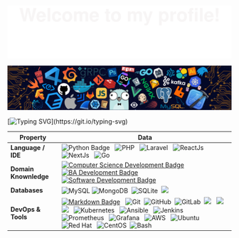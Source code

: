 ![](assets/Bottom_up.svg)

<!--   my-icons -->
<!-- <p align="center">
    <a href="https://github.com/fatihg80/fatihg80"><img src="https://img.shields.io/badge/status-updating-brightgreen.svg"></a>
    <a href="https://github.com/python/cpython"><img src="https://img.shields.io/badge/Python-3.12-FF1493.svg"></a>
    <a href="https://github.com/fatihg80/fatihg80/graphs/contributors"><img src="https://img.shields.io/github/contributors/fatihg80/fatihg80?color=blue"></a>
    <a href="https://github.com/fatihg80/fatihg80/stargazers"><img src="https://img.shields.io/github/stars/fatihg80/fatihg80.svg?logo=github"></a>
    <a href="https://github.com/fatihg80/fatihg80/network/members"><img src="https://img.shields.io/github/forks/fatihg80/fatihg80.svg?color=blue&logo=github"></a>
    <img src="https://visitor-badge.laobi.icu/badge?page_id=BEPb.BEPb" alt="visitors"/>   
</p> -->

<!--   my-header-img -->
![](assets/src/header_.png)



<!--   my-ticker %23FFFFFF %23FFD700-->  
<p align="center">


[![Typing SVG](https://readme-typing-svg.herokuapp.com?color=%23FFFFFF&center=true&vCenter=true&width=600&height=80&duration=4000&pause=1000&font=Fira%20Code&lines=Hi+there+👋,+I+am+Alfatih+Abdalla;+Welcome+to+My+Profile!;Over+10+years+of+programming+experience;Always+learning+new+things+;Machine+learning+,+DevOps+,+MicroServices!)](https://git.io/typing-svg)

</p>




<!--   my-kaggle     
### My achievements on [kaggle](https://www.kaggle.com/andrej0marinchenko):

![competition_light](https://road-to-kaggle-grandmaster.vercel.app/api/badges/andrej0marinchenko/competition/light)
![dataset](https://road-to-kaggle-grandmaster.vercel.app/api/badges/andrej0marinchenko/dataset/light)
![notebook](https://road-to-kaggle-grandmaster.vercel.app/api/badges/andrej0marinchenko/notebook/light)
![discussion](https://road-to-kaggle-grandmaster.vercel.app/api/badges/andrej0marinchenko/discussion/light)
-->


<!--   my-skils -->

| Property                                        | Data                                                                                                                                                                                                                                                                                                                                                                                                                                                                                                                                                                                                                                                                                                                                                                                                                                                                                                                                                                                                                                                                                                                                                                                                                                                                                                                                                                                                                                                                                                                                                                                                                                                                                                                                                                                                                                                                                                                                                                  |
|-------------------------------------------------|-----------------------------------------------------------------------------------------------------------------------------------------------------------------------------------------------------------------------------------------------------------------------------------------------------------------------------------------------------------------------------------------------------------------------------------------------------------------------------------------------------------------------------------------------------------------------------------------------------------------------------------------------------------------------------------------------------------------------------------------------------------------------------------------------------------------------------------------------------------------------------------------------------------------------------------------------------------------------------------------------------------------------------------------------------------------------------------------------------------------------------------------------------------------------------------------------------------------------------------------------------------------------------------------------------------------------------------------------------------------------------------------------------------------------------------------------------------------------------------------------------------------------------------------------------------------------------------------------------------------------------------------------------------------------------------------------------------------------------------------------------------------------------------------------------------------------------------------------------------------------------------------------------------------------------------------------------------------------|
| **Language / IDE**                              | ![Python Badge](https://img.shields.io/badge/-Python-3776AB?style=flat&logo=Python&logoColor=white) &nbsp; ![PHP](https://img.shields.io/badge/-PHP-444444?style=flat&logo=PHP) &nbsp; ![Laravel](https://img.shields.io/badge/-Laravel-444444?style=flat&logo=Laravel) &nbsp; ![ReactJs](https://img.shields.io/badge/-ReactJs-61DAFB?logo=react&logoColor=white&style=flat-square)&nbsp; ![NextJs](https://img.shields.io/badge/NextJs-000000?style=flat&logo=next.js&logoColor=white) &nbsp; ![Go](https://img.shields.io/badge/-Go-%2300ADD8?style=flat&logo=go&logoColor=white)                                                                                                                                                                                                                                                                                                                                                                                                                                                                                                                                                                                                                                                                                                                                                                                                                                                                                                                                                                                                                                                                                                                                                                                                                                                                                                    |
| **Domain Knownledge**                           |[![Computer Science Development Badge](https://img.shields.io/badge/-Computer%20Science-FAB040?style=flat&logoColor=white)](https://github.com/search?q=user%3fatihg80&type=Repositories) &nbsp; [![BA Development Badge](https://img.shields.io/badge/-Business%20Analysis-4C8CBF?style=flat&logoColor=white)](https://github.com/search?q=user%3fatihg80&type=Repositories) &nbsp; [![Software Development Badge](https://img.shields.io/badge/-Software%20Development-FF6600?style=flat&logoColor=white)](https://github.com/search?q=user%3fatihg80&type=Repositories)                                                                                                                                                                                                                                                                                                                                                                                                                                                                                                                                                                    
| **Databases**                                   | ![MySQL](https://img.shields.io/badge/-MySQL-444444?style=flat&logo=MySQL)&nbsp;![MongoDB](https://img.shields.io/badge/-MongoDB-444444?style=flat&logo=MongoDB)&nbsp; ![SQLite](https://img.shields.io/badge/-SQLite-444444?style=flat&logo=SQLite)&nbsp; [![](https://img.shields.io/badge/-PostgreSQL-336791?style=flat-square&logo=postgresql&logoColor=white)](https://www.postgresql.org)   |                                                                                                                                                                                                                                                                                                                                                                                                                                                                                                                                                                                                                                                                                                                                                                                                                                                                                                                                                    |
| **DevOps & Tools**                                     | [![Markdown Badge](https://img.shields.io/badge/-Markdown-2088FF?style=flat&logo=Markdown&logoColor=white)](https://github.com/fatihg80/fatihg80) &nbsp; ![Git](https://img.shields.io/badge/-Git-004400?style=flat&logo=git)&nbsp; ![GitHub](https://img.shields.io/badge/-GitHub-444444?style=flat&logo=github)&nbsp; ![GitLab](https://img.shields.io/badge/-GitLab-444444?style=flat&logo=GitLab)&nbsp;  [![](https://img.shields.io/badge/-Docker-2496ED?style=flat-square&logo=docker&logoColor=white)](https://www.docker.com) &nbsp; [![](https://img.shields.io/badge/-PyCharm-000000?style=flat-square&logo=pycharm&logoColor=white)](https://www.jetbrains.com/pycharm/) &nbsp; [![](https://img.shields.io/badge/-VS_Code-007ACC?style=flat-square&logo=visual-studio-code&logoColor=white)](https://code.visualstudio.com) &nbsp; ![Kubernetes](https://img.shields.io/badge/kubernetes-%23132639?style=flat&logo=kubernetes&logoColor=white) &nbsp; ![Ansible](https://img.shields.io/badge/ansible-%23000000?style=flat&logo=ansible&logoColor=white) &nbsp; ![Jenkins](https://img.shields.io/badge/jenkins-%23D24939?style=flat&logo=jenkins&logoColor=white) &nbsp; ![Prometheus](https://img.shields.io/badge/prometheus-%23E6522C?style=flat&logo=prometheus&logoColor=white) &nbsp; ![Grafana](https://img.shields.io/badge/grafana-%23F46800?style=flat&logo=grafana&logoColor=white) &nbsp; ![AWS](https://img.shields.io/badge/aws-%23FF9900?style=flat&logo=amazonaws&logoColor=white) &nbsp; ![Ubuntu](https://img.shields.io/badge/ubuntu-%23E95420?style=flat&logo=ubuntu&logoColor=white) &nbsp; ![Red Hat](https://img.shields.io/badge/red_hat-%23CC0000?style=flat&logo=red-hat&logoColor=white) &nbsp; ![CentOS](https://img.shields.io/badge/centos-%23000000?style=flat&logo=centos&logoColor=white) &nbsp;![Bash](https://img.shields.io/badge/-Bash-444444?style=flat&logo=GnuBash)&nbsp; |




                                                                                                                                                                                                                                                                                                                                                                                                                                                                                                                                                                                                                                                                                                                                                                                                                                                                                                                                                                                                                                            
